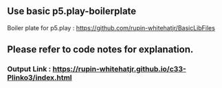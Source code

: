 
## Use basic p5.play-boilerplate
Boiler plate for p5.play : https://github.com/rupin-whitehatjr/BasicLibFiles

## Please refer to code notes for explanation.

### Output Link : https://rupin-whitehatjr.github.io/c33-Plinko3/index.html
